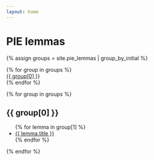```yaml
---
layout: home
---
```


<h1>PIE lemmas</h1>

{% assign groups = site.pie_lemmas | group_by_initial %}

<div class="grid grid-cols-8">
{% for group in groups %}
<div><a href="#letter-{{ group[0] | downcase }}">{{ group[0] }}</a></div>
{% endfor %}
</div>

{% for group in groups %}
  <h2 id="letter-{{ group[0] | downcase }}">{{ group[0] }}</h2>
  <ul class="grid grid-cols-4">
  {% for lemma in group[1] %}
    <li><a href="{{ lemma.url }}">{{ lemma.title }}</a></li>
  {% endfor %}
  </ul>
{% endfor %}
